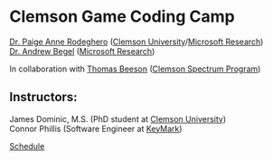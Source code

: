 # Clemson Game Coding Camp
[Dr. Paige Anne Rodeghero](paigerodeghero.com) ([Clemson University](http://www.clemson.edu/)/[Microsoft Research](https://www.microsoft.com/en-us/research/))    
[Dr. Andrew Begel](https://andrewbegel.com/) ([Microsoft Research](http://www.clemson.edu/))    

In collaboration with [Thomas Beeson](https://www.clemson.edu/academics/studentaccess/contact-us.html) ([Clemson Spectrum Program](https://www.clemson.edu/academics/studentaccess/autism-transition.html))

## Instructors:
James Dominic, M.S. (PhD student at [Clemson University](http://www.clemson.edu/))       
Connor Phillis (Software Engineer at [KeyMark](https://www.keymarkinc.com/))


[Schedule](outline.md)
